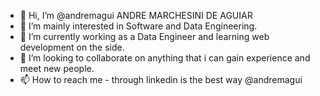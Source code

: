 - 👋 Hi, I’m @andremagui ANDRE MARCHESINI DE AGUIAR
- 👀 I’m mainly interested in Software and Data Engineering.
- 🌱 I’m currently working as a Data Engineer and learning web development on the side.
- 💞️ I’m looking to collaborate on anything that i can gain experience and meet new people.
- 📫 How to reach me - through linkedin is the best way @andremagui

<!---
andremagui/andremagui is a ✨ special ✨ repository because its `README.md` (this file) appears on your GitHub profile.
You can click the Preview link to take a look at your changes.
--->
